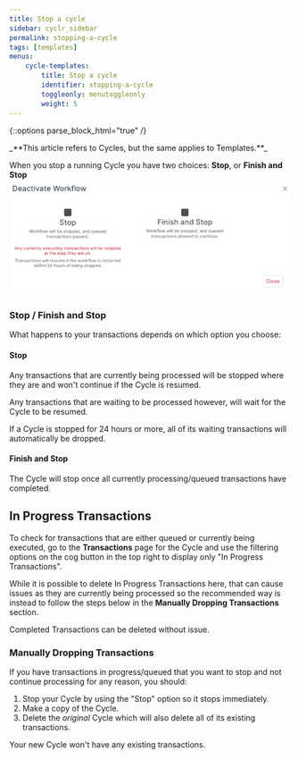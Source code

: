 ```yaml
---
title: Stop a cycle
sidebar: cyclr_sidebar
permalink: stopping-a-cycle
tags: [templates]
menus:
    cycle-templates:
        title: Stop a cycle
        identifier: stopping-a-cycle
        toggleonly: menutoggleonly
        weight: 5
---
```

{::options parse_block_html="true" /}
<section class="card">
_**This article refers to Cycles, but the same applies to Templates.**_

When you stop a running Cycle you have two choices: **Stop**, or **Finish and Stop**
![Deactivate Cycle Popup](./images/deactivate-cycle.png)

### Stop / Finish and Stop

What happens to your transactions depends on which option you choose:

#### Stop

Any transactions that are currently being processed will be stopped where they are and won't continue if the Cycle is resumed.

Any transactions that are waiting to be processed however, will wait for the Cycle to be resumed.

If a Cycle is stopped for 24 hours or more, all of its waiting transactions will automatically be dropped.

#### Finish and Stop

The Cycle will stop once all currently processing/queued transactions have completed.

</section>
<section class="card">

## In Progress Transactions

To check for transactions that are either queued or currently being executed, go to the **Transactions** page for the Cycle and use the filtering options on the cog button in the top right to display only "In Progress Transactions".

While it is possible to delete In Progress Transactions here, that can cause issues as they are currently being processed so the recommended way is instead to follow the steps below in the **Manually Dropping Transactions** section.

Completed Transactions can be deleted without issue.

### Manually Dropping Transactions

If you have transactions in progress/queued that you want to stop and not continue processing for any reason, you should:

1. Stop your Cycle by using the "Stop" option so it stops immediately.
2. Make a copy of the Cycle.
3. Delete the *original* Cycle which will also delete all of its existing transactions.

Your new Cycle won't have any existing transactions.

</section>
